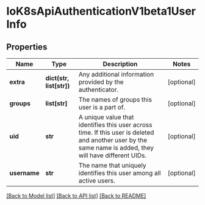 # IoK8sApiAuthenticationV1beta1UserInfo

## Properties
Name | Type | Description | Notes
------------ | ------------- | ------------- | -------------
**extra** | **dict(str, list[str])** | Any additional information provided by the authenticator. | [optional] 
**groups** | **list[str]** | The names of groups this user is a part of. | [optional] 
**uid** | **str** | A unique value that identifies this user across time. If this user is deleted and another user by the same name is added, they will have different UIDs. | [optional] 
**username** | **str** | The name that uniquely identifies this user among all active users. | [optional] 

[[Back to Model list]](../README.md#documentation-for-models) [[Back to API list]](../README.md#documentation-for-api-endpoints) [[Back to README]](../README.md)


